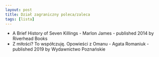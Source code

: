 ```yaml
---
layout: post
title: Dział zagraniczny poleca/zaleca
tags: [lista]
---
```


- A Brief History of Seven Killings - Marlon James - published 2014 by Riverhead Books
- Z miłości? To współczuję. Opowieści z Omanu - Agata Romaniuk - published 2019 by Wydawnictwo Poznańskie